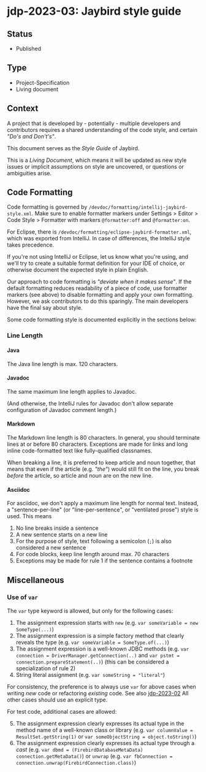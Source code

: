 # jdp-2023-03: Jaybird style guide

## Status

- Published

## Type

- Project-Specification
- Living document

## Context

A project that is developed by - potentially - multiple developers and 
contributors requires a shared understanding of the code style, and certain 
_"Do's and Don't's"_.

This document serves as the _Style Guide_ of Jaybird.

This is a _Living Document_, which means it will be updated as new style issues 
or implicit assumptions on style are uncovered, or questions or ambiguities 
arise.

## Code Formatting

Code formatting is governed by `/devdoc/formatting/intellij-jaybird-style.xml`.
Make sure to enable formatter markers under Settings > Editor > Code Style > Formatter 
with markers `@formatter:off` and `@formatter:on`.

For Eclipse, there is `/devdoc/formatting/eclipse-jaybird-formatter.xml`, which 
was exported from IntelliJ. In case of differences, the IntelliJ style takes 
precedence.

If you're not using IntelliJ or Eclipse, let us know what you're using, and 
we'll try to create a suitable format definition for your IDE of choice, or 
otherwise document the expected style in plain English.

Our approach to code formatting is _"deviate when it makes sense"_. If 
the default formatting reduces readability of a piece of code, use formatter 
markers (see above) to disable formatting and apply your own formatting. 
However, we ask contributors to do this sparingly. The main developers have 
the final say about style.

Some code formatting style is documented explicitly in the sections below:

### Line Length

#### Java

The Java line length is max. 120 characters.

#### Javadoc

The same maximum line length applies to Javadoc.

(And otherwise, the IntelliJ rules for Javadoc don't allow separate 
configuration of Javadoc comment length.)

#### Markdown

The Markdown line length is 80 characters. In general, you should terminate 
lines at or before 80 characters. Exceptions are made for links and long 
inline code-formatted text like fully-qualified classnames.

When breaking a line, it is preferred to keep article and noun together, that
means that even if the article (e.g. _"the"_) would still fit on the line, you 
break *before* the article, so article and noun are on the new line.

#### Asciidoc

For asciidoc, we don't apply a maximum line length for normal text. Instead, 
a "sentence-per-line" (or "line-per-sentence", or "ventilated prose") style is 
used. This means

1. No line breaks inside a sentence
2. A new sentence starts on a new line
3. For the purpose of style, text following a semicolon (`;`) is also considered 
   a new sentence
4. For code blocks, keep line length around max. 70 characters
5. Exceptions may be made for rule 1 if the sentence contains a footnote

## Miscellaneous

### Use of `var`

The `var` type keyword is allowed, but only for the following cases:

1. The assignment expression starts with `new` (e.g. `var someVariable = new SomeType(...)`)
2. The assignment expression is a simple factory method that clearly reveals 
   the type (e.g. `var someVariable = SomeType.of(...)`)
3. The assignment expression is a well-known JDBC methods (e.g. 
   `var connection = DriverManager.getConnection(..)` and 
   `var pstmt = connection.prepareStatement(..)`) (this can be considered 
   a specialization of rule 2)
4. String literal assignment (e.g. `var someString = "literal"`)

For consistency, the preference is to always use `var` for above cases when 
writing *new* code or refactoring *existing* code. See also [jdp-2023-02](https://github.com/FirebirdSQL/jaybird/blob/master/devdoc/jdp/jdp-2023-02-how-to-handle-new-java-features.md)
All other cases should use an explicit type.

For test code, additional cases are allowed:

5. The assignment expression clearly expresses its actual type in the method
   name of a well-known class or library (e.g. `var columnValue = ResultSet.getString(1)`
   or `var someObjectString = object.toString()`)
6. The assignment expression clearly expresses its actual type through a _cast_
   (e.g. `var dbmd = (FirebirdDatabaseMetaData) connection.getMetaData()`) or
   `unwrap` (e.g. `var fbConnection = connection.unwrap(FirebirdConnection.class)`)
